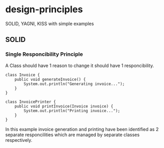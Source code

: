 # design-principles
SOLID, YAGNI, KISS with simple examples

## SOLID 

### Single Responcibility Principle
A Class should have 1 reason to change it should have 1 responcibility.
```
class Invoice {
    public void generateInvoice() {
        System.out.println("Generating invoice...");
    }
}

class InvoicePrinter {
    public void printInvoice(Invoice invoice) {
        System.out.println("Printing invoice...");
    }
}
```
In this example invoice generation and printing have been identified as 2 separate responcilities which are managed by separate classes respectively. 
